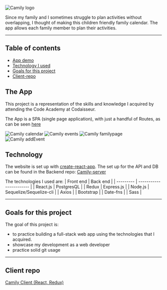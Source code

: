 ![Camily logo](https://d30vrbc6r9jj52.cloudfront.net/discussions/posts/zZ0GLKPWd)

Since my family and I sometimes struggle to plan activities without overlapping, I thought of making this children friendly family calendar.
The app allows each family member to plan their activities.

<hr />

## Table of contents

- [App demo](#The-App)
- [Technology I used](#technology)
- [Goals for this project](#goals-for-this-project)
- [Client-repo](#client-repo)

## The App

This project is a representation of the skills and knowledge I acquired by attending the Code Academy at Codaisseur.

The App is a SPA (single page application), with just a handful of Routes, as can be seen [here](https://github.com/renehasert/camily-client/blob/master/src/App.js)

![Camily calendar](https://d30vrbc6r9jj52.cloudfront.net/discussions/posts/tguuM8xPx)
![Camily events](https://d30vrbc6r9jj52.cloudfront.net/discussions/posts/umtZfcFBJ)
![Camily familypage](https://d30vrbc6r9jj52.cloudfront.net/discussions/posts/lNSZZLZ2D)
![Camily addEvent](https://d30vrbc6r9jj52.cloudfront.net/discussions/posts/ZaKYJqnh-)

## Technology

The website is set up with [create-react-app](https://www.npmjs.com/package/create-react-app).
The set up for the API and DB can be found in the Backend repo: [Camily-server](https://github.com/renehasert/camily-server)

The technologies I used are:
| Front end | Back end |
| --------- | ----------------------- |
| React.js | PostgresQL |
| Redux | Express.js |
| Node.js | Sequelize/Sequelize-cli |
| Axios |
| Bootstrap |
| Date-fns |
| Sass |

<hr />

## Goals for this project

The goal of this project is:

- to practice building a full-stack web app using the technologies that I acquired.
- showcase my development as a web developer
- practice solid git usage

<hr />

## Client repo

[Camily Client (React, Redux)](https://github.com/renehasert/camily-client)
